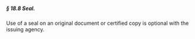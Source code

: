 ##### § 18.8 Seal. #####

Use of a seal on an original document or certified copy is optional with the issuing agency.